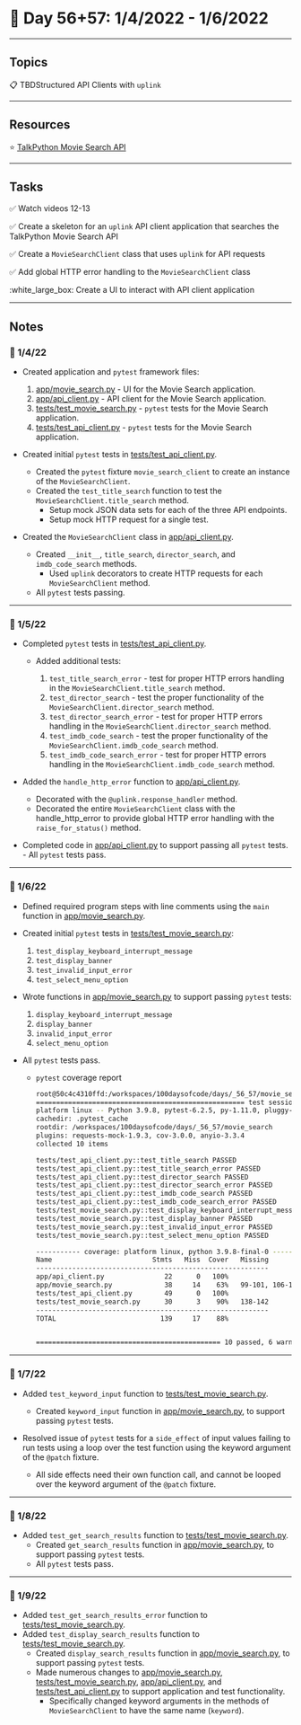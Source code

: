 # :calendar: Day 56+57: 1/4/2022 - 1/6/2022

---

## Topics

:clipboard: TBDStructured API Clients with `uplink`

---

## Resources

:star: [TalkPython Movie Search API](https://movieservice.talkpython.fm)

---

## Tasks

:white_check_mark: Watch videos 12-13

:white_check_mark: Create a skeleton for an `uplink` API client application that searches the TalkPython Movie Search API

:white_check_mark: Create a `MovieSearchClient` class that uses `uplink` for API requests

:white_check_mark: Add global HTTP error handling to the `MovieSearchClient` class

:white_large_box: Create a UI to interact with API client application

---

## Notes

### :notebook: 1/4/22

- Created application and `pytest` framework files:

    1. [app/movie_search.py](app/movie_search.py) - UI for the Movie Search application.
    2. [app/api_client.py](app/api_client.py) - API client for the Movie Search application.
    3. [tests/test_movie_search.py](tests/test_movie_search.py) - `pytest` tests for the Movie Search application.
    4. [tests/test_api_client.py](tests/test_api_client.py) - `pytest` tests for the Movie Search application.

- Created initial `pytest` tests in [tests/test_api_client.py](tests/test_api_client.py).
    - Created the `pytest` fixture `movie_search_client` to create an instance of the `MovieSearchClient`.
    - Created the `test_title_search` function to test the `MovieSearchClient.title_search` method.
        - Setup mock JSON data sets for each of the three API endpoints.
        - Setup mock HTTP request for a single test.
- Created the `MovieSearchClient` class in [app/api_client.py](app/api_client.py).
    - Created `__init__`, `title_search`, `director_search`, and `imdb_code_search` methods.
        - Used `uplink` decorators to create HTTP requests for each `MovieSearchClient` method.
    - All `pytest` tests passing.

---

### :notebook: 1/5/22

- Completed `pytest` tests in [tests/test_api_client.py](tests/test_api_client.py).
    - Added additional tests:

        1. `test_title_search_error` - test for proper HTTP errors handling in the `MovieSearchClient.title_search` method.
        2. `test_director_search` - test the proper functionality of the `MovieSearchClient.director_search` method.
        3. `test_director_search_error` - test for proper HTTP errors handling in the `MovieSearchClient.director_search` method.
        4. `test_imdb_code_search` - test the proper functionality of the `MovieSearchClient.imdb_code_search` method.
        5. `test_imdb_code_search_error` - test for proper HTTP errors handling in the `MovieSearchClient.imdb_code_search` method.

- Added the `handle_http_error` function to [app/api_client.py](app/api_client.py).
    - Decorated with the `@uplink.response_handler` method.
    - Decorated the entire `MovieSearchClient` class with the handle_http_error to provide global HTTP error handling with the `raise_for_status()` method.

- Completed code in [app/api_client.py](app/api_client.py) to support passing all `pytest` tests.
        - All `pytest` tests pass.

---

### :notebook: 1/6/22

- Defined required program steps with line comments using the `main` function in [app/movie_search.py](app/movie_search.py).
- Created initial `pytest` tests in [tests/test_movie_search.py](tests/test_movie_search.py):

    1. `test_display_keyboard_interrupt_message`
    2. `test_display_banner`
    3. `test_invalid_input_error`
    4. `test_select_menu_option`

- Wrote functions in [app/movie_search.py](app/movie_search.py) to support passing `pytest` tests:

    1. `display_keyboard_interrupt_message`
    2. `display_banner`
    3. `invalid_input_error`
    4. `select_menu_option`

- All `pytest` tests pass.
    - `pytest` coverage report

        ```bash
        root@50c4c4310ffd:/workspaces/100daysofcode/days/_56_57/movie_search# pytest --disable-warnings -v --cov-report=term-missing --cov='.'
        ==================================================== test session starts ====================================================
        platform linux -- Python 3.9.8, pytest-6.2.5, py-1.11.0, pluggy-1.0.0 -- /usr/local/bin/python
        cachedir: .pytest_cache
        rootdir: /workspaces/100daysofcode/days/_56_57/movie_search
        plugins: requests-mock-1.9.3, cov-3.0.0, anyio-3.3.4
        collected 10 items                                                                                                          

        tests/test_api_client.py::test_title_search PASSED                                                                    [ 10%]
        tests/test_api_client.py::test_title_search_error PASSED                                                              [ 20%]
        tests/test_api_client.py::test_director_search PASSED                                                                 [ 30%]
        tests/test_api_client.py::test_director_search_error PASSED                                                           [ 40%]
        tests/test_api_client.py::test_imdb_code_search PASSED                                                                [ 50%]
        tests/test_api_client.py::test_imdb_code_search_error PASSED                                                          [ 60%]
        tests/test_movie_search.py::test_display_keyboard_interrupt_message PASSED                                            [ 70%]
        tests/test_movie_search.py::test_display_banner PASSED                                                                [ 80%]
        tests/test_movie_search.py::test_invalid_input_error PASSED                                                           [ 90%]
        tests/test_movie_search.py::test_select_menu_option PASSED                                                            [100%]

        ----------- coverage: platform linux, python 3.9.8-final-0 -----------
        Name                         Stmts   Miss  Cover   Missing
        ----------------------------------------------------------
        app/api_client.py               22      0   100%
        app/movie_search.py             38     14    63%   99-101, 106-107, 125-139, 143
        tests/test_api_client.py        49      0   100%
        tests/test_movie_search.py      30      3    90%   138-142
        ----------------------------------------------------------
        TOTAL                          139     17    88%


        ============================================== 10 passed, 6 warnings in 0.67s ===============================================
        ```

---

### :notebook: 1/7/22

- Added `test_keyword_input` function to [tests/test_movie_search.py](tests/test_movie_search.py).
    - Created `keyword_input` function in [app/movie_search.py](app/movie_search.py), to support passing `pytest` tests.

- Resolved issue of `pytest` tests for a `side_effect` of input values failing to run tests using a loop over the test function using the keyword argument of the `@patch` fixture.
    - All side effects need their own function call, and cannot be looped over the keyword argument of the `@patch` fixture.

---

### :notebook: 1/8/22

- Added `test_get_search_results` function to [tests/test_movie_search.py](tests/test_movie_search.py).
    - Created `get_search_results` function in [app/movie_search.py](app/movie_search.py), to support passing `pytest` tests.
    - All `pytest` tests pass.

---

### :notebook: 1/9/22

- Added `test_get_search_results_error` function to [tests/test_movie_search.py](tests/test_movie_search.py).
- Added `test_display_search_results` function to [tests/test_movie_search.py](tests/test_movie_search.py).
    - Created `display_search_results` function in [app/movie_search.py](app/movie_search.py), to support passing `pytest` tests.
    - Made numerous changes to [app/movie_search.py](app/movie_search.py), [tests/test_movie_search.py](tests/test_movie_search.py), [app/api_client.py](app/api_client.py), and [tests/test_api_client.py](tests/test_api_client.py) to support application and test functionality.
        - Specifically changed keyword arguments in the methods of `MovieSearchClient` to have the same name (`keyword`).

